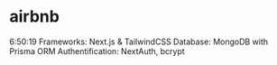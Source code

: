 # airbnb
6:50:19
Frameworks: Next.js & TailwindCSS
Database: MongoDB with Prisma ORM
Authentification: NextAuth, bcrypt